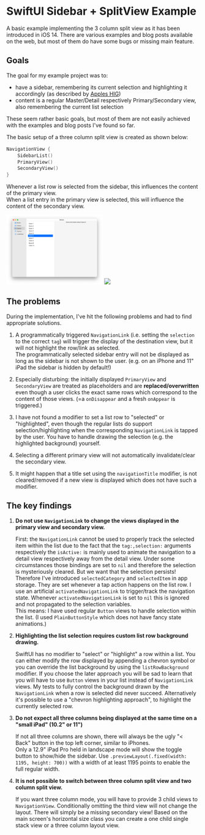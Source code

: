 #  SwiftUI Sidebar + SplitView Example

A basic example implementing the 3 column split view as it has been introduced in iOS 14.
There are various examples and blog posts available on the web, but most of them do have some bugs or missing main feature.

## Goals

The goal for my example project was to:

- have a sidebar, remembering its current selection and highlighting it accordingly (as described by [Apples HIG](https://developer.apple.com/design/human-interface-guidelines/ios/views/split-views/))
- content is a regular Master/Detail respectively Primary/Secondary view, also remembering the current list selection

These seem rather basic goals, but most of them are not easily achieved with the examples and blog posts I've found so far.

The basic setup of a three column split view is created as shown below:

```swift
NavigationView {
    SidebarList()
    PrimaryView()
    SecondaryView()
}
```

Whenever a list row is selected from the sidebar, this influences the content of the primary view.  
When a list entry in the primary view is selected, this will influence the content of the secondary view.


<a href="_resources/macOS.png" target="_blank" ><img src="_resources/macOS.png" style="max-width:50%"/></a>
<a href="_resources/iPadOS.gif" target="_blank" ><img src="_resources/iPadOS.gif" style="max-width:50%"/></a>



## The problems

During the implementation, I've hit the following problems and had to find appropriate solutions.

1. A programmatically triggered `NavigationLink` (i.e. setting the `selection` to the correct `tag`) will trigger the 
    display of the destination view, but it will not highlight the row/link as selected.  
    The programmatically selected sidebar entry will not be displayed as long as the sidebar is not shown to the user.
    (e.g. on an iPhone and 11" iPad the sidebar is hidden by default!)

2. Especially disturbing: the initially displayed `PrimaryView` and `SecondaryView` are treated as placeholders and are
    **replaced/overwritten** even though a user clicks the exact same rows which correspond to the content of those views.
    (=a `onDisappear` and a fresh `onAppear` is triggered.)

3. I have not found a modifier to set a list row to "selected" or "highlighted", even though the regular lists do support
    selection/highlighting when the corresponding `NavigationLink` is tapped by the user.
    You have to handle drawing the selection (e.g. the highlighted background) yourself.

4. Selecting a different primary view will not automatically invalidate/clear the secondary view. 

5. It might happen that a title set using the `navigationTitle` modifier, is not cleared/removed if a new view is displayed 
    which does not have such a modifier. 


## The key findings

1. **Do not use `NavigationLink` to change the views displayed in the primary view and secondary view.**  

    First: the `NavigationLink` cannot be used to properly track the selected item within the list due to the fact that the
    `tag:,selection:` arguments respectively the `isActive:` is mainly used to animate the navigation to a detail view respectively
    away from the detail view. Under some circumstances those bindings are set to `nil` and therefore the selection 
    is mysteriously cleared. But we want that the selection persists!  
    Therefore I've introduced `selectedCategory` and `selectedItem` in app storage. They are set whenever a tap action happens on the list row.
    I use an artificial `activatedNavigationLink` to trigger/track the navigation state. Whenever `activatedNavigationLink` is set to 
    `nil` this is ignored and not propagated to the selection variables.  
    This means: I have used regular `Button` views to handle selection within the list. (I used `PlainButtonStyle` which does not have fancy
    state animations.)
    
2. **Highlighting the list selection requires custom list row background drawing.**  

    SwiftUI has no modifier to "select" or "highlight" a row within a list. You can either modify the row displayed by appending
    a chevron symbol or you can override the list background by using the `listRowBackground` modifier.
    If you choose the later approach you will be sad to learn that you will have to use `Button` views in your list instead of `NavigationLink`
    views. My tests to fully control the background drawn by the `NavigationLink` when a row is selected did never succeed.
    Alternatively it's possible to use a "chevron highlighting approach", to highlight the currently selected row.

3. **Do not expect all three columns being displayed at the same time on a "small iPad" (10.2" or 11")**

    If not all three columns are shown, there will always be the ugly "< Back" button in the top left corner, similar to iPhones.  
    Only a 12.9" iPad Pro held in landscape mode will show the toggle button to show/hide the sidebar.
    Use `.previewLayout(.fixed(width: 1195, height: 700))` with a width of at least 1195 points to enable the full regular width.

4. **It is not possible to switch between three column split view and two column split view.**

    If you want three column mode, you will have to provide 3 child views to `NavigationView`. Conditionally omitting the
    third view will not change the layout. There will simply be a missing secondary view!
    Based on the main screen's horizontal size class you can create a one child single stack view or a three column layout view.
